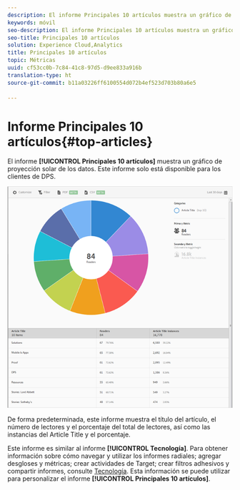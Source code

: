 ```yaml
---
description: El informe Principales 10 artículos muestra un gráfico de proyección solar de los datos. Este informe solo está disponible para los clientes de Digital Publishing Suites (DPS).
keywords: móvil
seo-description: El informe Principales 10 artículos muestra un gráfico de proyección solar de los datos. Este informe solo está disponible para los clientes de Digital Publishing Suites (DPS).
seo-title: Principales 10 artículos
solution: Experience Cloud,Analytics
title: Principales 10 artículos
topic: Métricas
uuid: cf53cc0b-7c84-41c8-97d5-d9ee833a916b
translation-type: ht
source-git-commit: b11a03226ff6100554d072b4ef523d703b80a6e5

---
```



# Informe Principales 10 artículos{#top-articles}

El informe **[!UICONTROL Principales 10 artículos]** muestra un gráfico de proyección solar de los datos. Este informe solo está disponible para los clientes de DPS.

![](assets/dps_top_10.png)

De forma predeterminada, este informe muestra el título del artículo, el número de lectores y el porcentaje del total de lectores, así como las instancias del Article Title y el porcentaje.

Este informe es similar al informe **[!UICONTROL Tecnología]**. Para obtener información sobre cómo navegar y utilizar los informes radiales; agregar desgloses y métricas; crear actividades de Target; crear filtros adhesivos y compartir informes, consulte [Tecnología](/help/using/usage/reports-technology.md). Esta información se puede utilizar para personalizar el informe **[!UICONTROL Principales 10 artículos]**.
